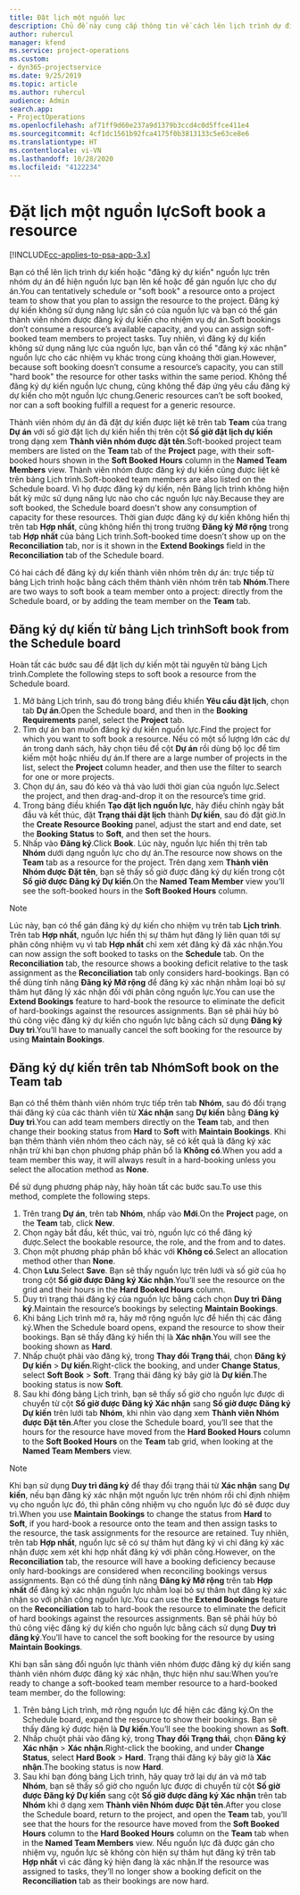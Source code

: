 ```yaml
---
title: Đặt lịch một nguồn lực
description: Chủ đề này cung cấp thông tin về cách lên lịch trình dự định hoặc đặt lịch các thành viên thuộc nhóm dự án.
author: ruhercul
manager: kfend
ms.service: project-operations
ms.custom:
- dyn365-projectservice
ms.date: 9/25/2019
ms.topic: article
ms.author: ruhercul
audience: Admin
search.app:
- ProjectOperations
ms.openlocfilehash: af71ff9d60e237a9d1379b3ccd4c0d5ffce411e4
ms.sourcegitcommit: 4cf1dc1561b92fca4175f0b3813133c5e63ce8e6
ms.translationtype: HT
ms.contentlocale: vi-VN
ms.lasthandoff: 10/28/2020
ms.locfileid: "4122234"
---
```

# <a name="soft-book-a-resource"></a><span data-ttu-id="44f1f-103">Đặt lịch một nguồn lực</span><span class="sxs-lookup"><span data-stu-id="44f1f-103">Soft book a resource</span></span>

[!INCLUDE[cc-applies-to-psa-app-3.x](../includes/cc-applies-to-psa-app-3x.md)]

<span data-ttu-id="44f1f-104">Bạn có thể lên lịch trình dự kiến hoặc "đăng ký dự kiến" nguồn lực trên nhóm dự án để hiện nguồn lực bạn lên kế hoặc để gán nguồn lực cho dự án.</span><span class="sxs-lookup"><span data-stu-id="44f1f-104">You can tentatively schedule or "soft book" a resource onto a project team to show that you plan to assign the resource to the project.</span></span> <span data-ttu-id="44f1f-105">Đăng ký dự kiến không sử dụng năng lực sẵn có của nguồn lực và bạn có thể gán thành viên nhóm được đăng ký dự kiến cho nhiệm vụ dự án.</span><span class="sxs-lookup"><span data-stu-id="44f1f-105">Soft bookings don’t consume a resource’s available capacity, and you can assign soft-booked team members to project tasks.</span></span> <span data-ttu-id="44f1f-106">Tuy nhiên, vì đăng ký dự kiến không sử dụng năng lực của nguồn lực, bạn vẫn có thể "đăng ký xác nhận" nguồn lực cho các nhiệm vụ khác trong cùng khoảng thời gian.</span><span class="sxs-lookup"><span data-stu-id="44f1f-106">However, because soft booking doesn’t consume a resource’s capacity, you can still "hard book" the resource for other tasks within the same period.</span></span> <span data-ttu-id="44f1f-107">Không thể đăng ký dự kiến nguồn lực chung, cũng không thể đáp ứng yêu cầu đăng ký dự kiến cho một nguồn lực chung.</span><span class="sxs-lookup"><span data-stu-id="44f1f-107">Generic resources can’t be soft booked, nor can a soft booking fulfill a request for a generic resource.</span></span>

<span data-ttu-id="44f1f-108">Thành viên nhóm dự án đã đặt dự kiến được liệt kê trên tab **Team** của trang **Dự án** với số giờ đặt lịch dự kiến hiển thị trên cột **Số giờ đặt lịch dự kiến** trong dạng xem **Thành viên nhóm được đặt tên**.</span><span class="sxs-lookup"><span data-stu-id="44f1f-108">Soft-booked project team members are listed on the **Team** tab of the **Project** page, with their soft-booked hours shown in the **Soft Booked Hours** column in the **Named Team Members** view.</span></span> <span data-ttu-id="44f1f-109">Thành viên nhóm được đăng ký dự kiến cũng được liệt kê trên bảng Lịch trình.</span><span class="sxs-lookup"><span data-stu-id="44f1f-109">Soft-booked team members are also listed on the Schedule board.</span></span> <span data-ttu-id="44f1f-110">Vì họ được đăng ký dự kiến, nên Bảng lịch trình không hiện bất kỳ mức sử dụng năng lực nào cho các nguồn lực này.</span><span class="sxs-lookup"><span data-stu-id="44f1f-110">Because they are soft booked, the Schedule board doesn't show any consumption of capacity for these resources.</span></span> <span data-ttu-id="44f1f-111">Thời gian được đăng ký dự kiến không hiển thị trên tab **Hợp nhất**, cũng không hiển thị trong trường **Đăng ký Mở rộng** trong tab **Hợp nhất** của bảng Lịch trình.</span><span class="sxs-lookup"><span data-stu-id="44f1f-111">Soft-booked time doesn’t show up on the **Reconciliation** tab, nor is it shown in the **Extend Bookings** field in the **Reconciliation** tab of the Schedule board.</span></span> 

<span data-ttu-id="44f1f-112">Có hai cách để đăng ký dự kiến thành viên nhóm trên dự án: trực tiếp từ bảng Lịch trình hoặc bằng cách thêm thành viên nhóm trên tab **Nhóm**.</span><span class="sxs-lookup"><span data-stu-id="44f1f-112">There are two ways to soft book a team member onto a project: directly from the Schedule board, or by adding the team member on the **Team** tab.</span></span> 

## <a name="soft-book-from-the-schedule-board"></a><span data-ttu-id="44f1f-113">Đăng ký dự kiến từ bảng Lịch trình</span><span class="sxs-lookup"><span data-stu-id="44f1f-113">Soft book from the Schedule board</span></span>
<span data-ttu-id="44f1f-114">Hoàn tất các bước sau để đặt lịch dự kiến một tài nguyên từ bảng Lịch trình.</span><span class="sxs-lookup"><span data-stu-id="44f1f-114">Complete the following steps to soft book a resource from the Schedule board.</span></span> 

1. <span data-ttu-id="44f1f-115">Mở bảng Lịch trình, sau đó trong bảng điều khiển **Yêu cầu đặt lịch**, chọn tab **Dự án**.</span><span class="sxs-lookup"><span data-stu-id="44f1f-115">Open the Schedule board, and then in the **Booking Requirements** panel, select the **Project** tab.</span></span>
2. <span data-ttu-id="44f1f-116">Tìm dự án bạn muốn đăng ký dự kiến nguồn lực.</span><span class="sxs-lookup"><span data-stu-id="44f1f-116">Find the project for which you want to soft book a resource.</span></span> <span data-ttu-id="44f1f-117">Nếu có một số lượng lớn các dự án trong danh sách, hãy chọn tiêu đề cột **Dự án** rồi dùng bộ lọc để tìm kiếm một hoặc nhiều dự án.</span><span class="sxs-lookup"><span data-stu-id="44f1f-117">If there are a large number of projects in the list, select the **Project** column header, and then use the filter to search for one or more projects.</span></span>
3. <span data-ttu-id="44f1f-118">Chọn dự án, sau đó kéo và thả vào lưới thời gian của nguồn lực.</span><span class="sxs-lookup"><span data-stu-id="44f1f-118">Select the project, and then drag-and-drop it on the resource’s time grid.</span></span>
5. <span data-ttu-id="44f1f-119">Trong bảng điều khiển **Tạo đặt lịch nguồn lực**, hãy điều chỉnh ngày bắt đầu và kết thúc, đặt **Trạng thái đặt lịch** thành **Dự kiến**, sau đó đặt giờ.</span><span class="sxs-lookup"><span data-stu-id="44f1f-119">In the **Create Resource Booking** panel, adjust the start and end date, set the **Booking Status** to **Soft**, and then set the hours.</span></span> 
6. <span data-ttu-id="44f1f-120">Nhấp vào **Đăng ký**.</span><span class="sxs-lookup"><span data-stu-id="44f1f-120">Click **Book**.</span></span> <span data-ttu-id="44f1f-121">Lúc này, nguồn lực hiển thị trên tab **Nhóm** dưới dạng nguồn lực cho dự án.</span><span class="sxs-lookup"><span data-stu-id="44f1f-121">The resource now shows on the **Team** tab as a resource for the project.</span></span> <span data-ttu-id="44f1f-122">Trên dạng xem **Thành viên Nhóm được Đặt tên**, bạn sẽ thấy số giờ được đăng ký dự kiến trong cột **Số giờ được Đăng ký Dự kiến**.</span><span class="sxs-lookup"><span data-stu-id="44f1f-122">On the **Named Team Member** view you’ll see the soft-booked hours in the **Soft Booked Hours** column.</span></span>

> [!NOTE]
> <span data-ttu-id="44f1f-123">Lúc này, bạn có thể gán đăng ký dự kiến cho nhiệm vụ trên tab **Lịch trình**. Trên tab **Hợp nhất**, nguồn lực hiển thị sự thâm hụt đăng lý liên quan tới sự phân công nhiệm vụ vì tab **Hợp nhất** chỉ xem xét đăng ký đã xác nhận.</span><span class="sxs-lookup"><span data-stu-id="44f1f-123">You can now assign the soft booked to tasks on the **Schedule** tab. On the **Reconciliation** tab, the resource shows a booking deficit relative to the task assignment as the **Reconciliation** tab only considers hard-bookings.</span></span> <span data-ttu-id="44f1f-124">Bạn có thể dùng tính năng **Đăng ký Mở rộng** để đăng ký xác nhận nhằm loại bỏ sự thâm hụt đăng lý xác nhận đối với phân công nguồn lực.</span><span class="sxs-lookup"><span data-stu-id="44f1f-124">You can use the **Extend Bookings** feature to hard-book the resource to eliminate the deficit of hard-bookings against the resources assignments.</span></span> <span data-ttu-id="44f1f-125">Bạn sẽ phải hủy bỏ thủ công việc đăng ký dự kiến cho nguồn lực bằng cách sử dụng **Đăng ký Duy trì**.</span><span class="sxs-lookup"><span data-stu-id="44f1f-125">You’ll have to manually cancel the soft booking for the resource by using **Maintain Bookings**.</span></span>

## <a name="soft-book-on-the-team-tab"></a><span data-ttu-id="44f1f-126">Đăng ký dự kiến trên tab Nhóm</span><span class="sxs-lookup"><span data-stu-id="44f1f-126">Soft book on the Team tab</span></span>

<span data-ttu-id="44f1f-127">Bạn có thể thêm thành viên nhóm trực tiếp trên tab **Nhóm**, sau đó đổi trạng thái đăng ký của các thành viên từ **Xác nhận** sang **Dự kiến** bằng **Đăng ký Duy trì**.</span><span class="sxs-lookup"><span data-stu-id="44f1f-127">You can add team members directly on the **Team** tab, and then change their booking status from **Hard** to **Soft** with **Maintain Bookings**.</span></span> <span data-ttu-id="44f1f-128">Khi bạn thêm thành viên nhóm theo cách này, sẽ có kết quả là đăng ký xác nhận trừ khi bạn chọn phương pháp phân bổ là **Không có**.</span><span class="sxs-lookup"><span data-stu-id="44f1f-128">When you add a team member this way, it will always result in a hard-booking unless you select the allocation method as **None**.</span></span>

<span data-ttu-id="44f1f-129">Để sử dụng phương pháp này, hãy hoàn tất các bước sau.</span><span class="sxs-lookup"><span data-stu-id="44f1f-129">To use this method, complete the following steps.</span></span>

1. <span data-ttu-id="44f1f-130">Trên trang **Dự án**, trên tab **Nhóm**, nhấp vào **Mới**.</span><span class="sxs-lookup"><span data-stu-id="44f1f-130">On the **Project** page, on the **Team** tab, click **New**.</span></span>
2. <span data-ttu-id="44f1f-131">Chọn ngày bắt đầu, kết thúc, vai trò, nguồn lực có thể đăng ký được.</span><span class="sxs-lookup"><span data-stu-id="44f1f-131">Select the bookable resource, the role, and the from and to dates.</span></span>
3. <span data-ttu-id="44f1f-132">Chọn một phương pháp phân bổ khác với **Không có**.</span><span class="sxs-lookup"><span data-stu-id="44f1f-132">Select an allocation method other than **None**.</span></span>
4. <span data-ttu-id="44f1f-133">Chọn **Lưu**.</span><span class="sxs-lookup"><span data-stu-id="44f1f-133">Select **Save**.</span></span> <span data-ttu-id="44f1f-134">Bạn sẽ thấy nguồn lực trên lưới và số giờ của họ trong cột **Số giờ được Đăng ký Xác nhận**.</span><span class="sxs-lookup"><span data-stu-id="44f1f-134">You’ll see the resource on the grid and their hours in the **Hard Booked Hours** column.</span></span>
5. <span data-ttu-id="44f1f-135">Duy trì trạng thái đăng ký của nguồn lực bằng cách chọn **Duy trì Đăng ký**.</span><span class="sxs-lookup"><span data-stu-id="44f1f-135">Maintain the resource’s bookings by selecting **Maintain Bookings**.</span></span>
6. <span data-ttu-id="44f1f-136">Khi bảng Lịch trình mở ra, hãy mở rộng nguồn lực để hiển thị các đăng ký.</span><span class="sxs-lookup"><span data-stu-id="44f1f-136">When the Schedule board opens, expand the resource to show their bookings.</span></span> <span data-ttu-id="44f1f-137">Bạn sẽ thấy đăng ký hiển thị là **Xác nhận**.</span><span class="sxs-lookup"><span data-stu-id="44f1f-137">You will see the booking shown as **Hard**.</span></span>
7. <span data-ttu-id="44f1f-138">Nhấp chuột phải vào đăng ký, trong **Thay đổi Trạng thái**, chọn **Đăng ký Dự kiến** \> **Dự kiến**.</span><span class="sxs-lookup"><span data-stu-id="44f1f-138">Right-click the booking, and under **Change Status**, select **Soft Book** \> **Soft**.</span></span> <span data-ttu-id="44f1f-139">Trạng thái đăng ký bây giờ là **Dự kiến**.</span><span class="sxs-lookup"><span data-stu-id="44f1f-139">The booking status is now **Soft**.</span></span>
8. <span data-ttu-id="44f1f-140">Sau khi đóng bảng Lịch trình, bạn sẽ thấy số giờ cho nguồn lực được di chuyển từ cột **Số giờ được Đăng ký Xác nhận** sang **Số giờ được Đăng ký Dự kiến** trên lưới tab **Nhóm**, khi nhìn vào dạng xem **Thành viên Nhóm được Đặt tên**.</span><span class="sxs-lookup"><span data-stu-id="44f1f-140">After you close the Schedule board, you’ll see that the hours for the resource have moved from the **Hard Booked Hours** column to the **Soft Booked Hours** on the **Team** tab grid, when looking at the **Named Team Members** view.</span></span>

> [!NOTE]
> <span data-ttu-id="44f1f-141">Khi bạn sử dụng **Duy trì đăng ký** để thay đổi trạng thái từ **Xác nhận** sang **Dự kiến**, nếu bạn đăng ký xác nhận một nguồn lực trên nhóm rồi chỉ định nhiệm vụ cho nguồn lực đó, thì phân công nhiệm vụ cho nguồn lực đó sẽ được duy trì.</span><span class="sxs-lookup"><span data-stu-id="44f1f-141">When you use **Maintain Bookings** to change the status from **Hard** to **Soft**, if you hard-book a resource onto the team and then assign tasks to the resource, the task assignments for the resource are retained.</span></span> <span data-ttu-id="44f1f-142">Tuy nhiên, trên tab **Hợp nhất**, nguồn lực sẽ có sự thâm hụt đăng ký vì chỉ đăng ký xác nhận được xem xét khi hợp nhất đăng ký với phân công.</span><span class="sxs-lookup"><span data-stu-id="44f1f-142">However, on the **Reconciliation** tab, the resource will have a booking deficiency because only hard-bookings are considered when reconciling bookings versus assignments.</span></span> <span data-ttu-id="44f1f-143">Bạn có thể dùng tính năng **Đăng ký Mở rộng** trên tab **Hợp nhất** để đăng ký xác nhận nguồn lực nhằm loại bỏ sự thâm hụt đăng ký xác nhận so với phân công nguồn lực.</span><span class="sxs-lookup"><span data-stu-id="44f1f-143">You can use the **Extend Bookings** feature on the **Reconciliation** tab to hard-book the resource to eliminate the deficit of hard bookings against the resources assignments.</span></span> <span data-ttu-id="44f1f-144">Bạn sẽ phải hủy bỏ thủ công việc đăng ký dự kiến cho nguồn lực bằng cách sử dụng **Duy trì đăng ký**.</span><span class="sxs-lookup"><span data-stu-id="44f1f-144">You’ll have to cancel the soft booking for the resource by using **Maintain Bookings**.</span></span>

<span data-ttu-id="44f1f-145">Khi bạn sẵn sàng đổi nguồn lực thành viên nhóm được đăng ký dự kiến sang thành viên nhóm được đăng ký xác nhận, thực hiện như sau:</span><span class="sxs-lookup"><span data-stu-id="44f1f-145">When you’re ready to change a soft-booked team member resource to a hard-booked team member, do the following:</span></span>

1. <span data-ttu-id="44f1f-146">Trên bảng Lịch trình, mở rộng nguồn lực để hiện các đăng ký.</span><span class="sxs-lookup"><span data-stu-id="44f1f-146">On the Schedule board, expand the resource to show their bookings.</span></span> <span data-ttu-id="44f1f-147">Bạn sẽ thấy đăng ký được hiện là **Dự kiến**.</span><span class="sxs-lookup"><span data-stu-id="44f1f-147">You’ll see the booking shown as **Soft**.</span></span>
2. <span data-ttu-id="44f1f-148">Nhấp chuột phải vào đăng ký, trong **Thay đổi Trạng thái**, chọn **Đăng ký Xác nhận** \> **Xác nhận**.</span><span class="sxs-lookup"><span data-stu-id="44f1f-148">Right-click the booking, and under **Change Status**, select **Hard Book** \> **Hard**.</span></span> <span data-ttu-id="44f1f-149">Trạng thái đăng ký bây giờ là **Xác nhận**.</span><span class="sxs-lookup"><span data-stu-id="44f1f-149">The booking status is now **Hard**.</span></span>
3. <span data-ttu-id="44f1f-150">Sau khi bạn đóng bảng Lịch trình, hãy quay trở lại dự án và mở tab **Nhóm**, bạn sẽ thấy số giờ cho nguồn lực được di chuyển từ cột **Số giờ được Đăng ký Dự kiến** sang cột **Số giờ được đăng ký Xác nhận** trên tab **Nhóm** khi ở dạng xem **Thành viên Nhóm được Đặt tên**.</span><span class="sxs-lookup"><span data-stu-id="44f1f-150">After you close the Schedule board, return to the project, and open the **Team** tab, you’ll see that the hours for the resource have moved from the **Soft Booked Hours** column to the **Hard Booked Hours** column on the **Team** tab when in the **Named Team Members** view.</span></span> <span data-ttu-id="44f1f-151">Nếu nguồn lực đã được gán cho nhiệm vụ, nguồn lực sẽ không còn hiện sự thâm hụt đăng ký trên tab **Hợp nhất** vì các đăng ký hiện đang là xác nhận.</span><span class="sxs-lookup"><span data-stu-id="44f1f-151">If the resource was assigned to tasks, they’ll no longer show a booking deficit on the **Reconciliation** tab as their bookings are now hard.</span></span>

